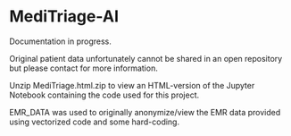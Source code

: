 # MediTriage-AI

Documentation in progress.

Original patient data unfortunately cannot be shared in an open repository but please contact for more information.

Unzip MediTriage.html.zip to view an HTML-version of the Jupyter Notebook containing the code used for this project.

EMR_DATA was used to originally anonymize/view the EMR data provided using vectorized code and some hard-coding.
